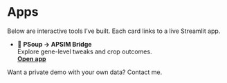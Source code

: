 # Apps

Below are interactive tools I’ve built. Each card links to a live Streamlit app.

<div class="grid cards" markdown>


- 🌱 **PSoup → APSIM Bridge**  
  Explore gene-level tweaks and crop outcomes.  
  **[Open app](https://psoup-apsim.streamlit.app/)** 



</div>

Want a private demo with your own data? Contact me.
